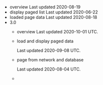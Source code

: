 - overview
    Last updated 2020-08-19
- display paged list
    Last updated 2020-06-22
- loaded page data
    Last updated 2020-08-18
- 3.0
    - overview
        Last updated 2020-10-01 UTC.
        
    - load and display paged data
    
        Last updated 2020-09-08 UTC.
    
    - page from network and database
    
      Last updated 2020-08-04 UTC.
    
    - 